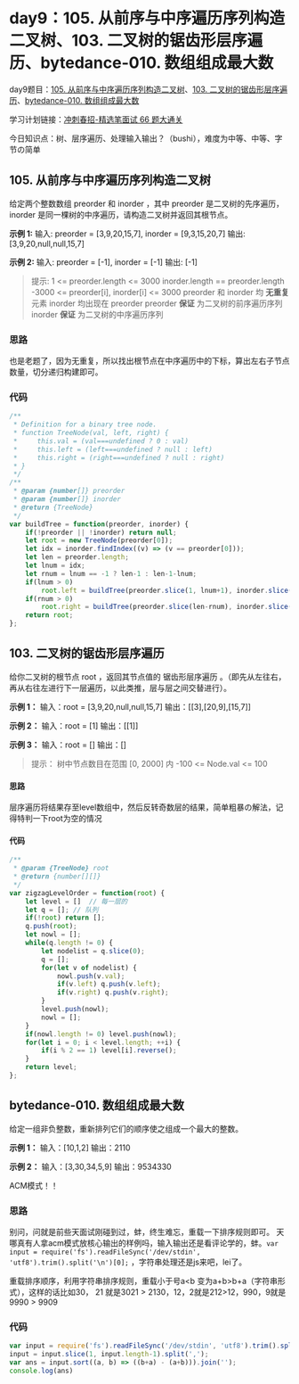 # day9：105. 从前序与中序遍历序列构造二叉树、103. 二叉树的锯齿形层序遍历、bytedance-010. 数组组成最大数

day9题目：[105. 从前序与中序遍历序列构造二叉树](https://leetcode-cn.com/problems/construct-binary-tree-from-preorder-and-inorder-traversal/)、[103. 二叉树的锯齿形层序遍历](https://leetcode-cn.com/problems/binary-tree-zigzag-level-order-traversal/)、[bytedance-010. 数组组成最大数](https://leetcode-cn.com/problems/9nsGSS/)

学习计划链接：[冲刺春招-精选笔面试 66 题大通关](https://leetcode-cn.com/study-plan/bytedancecampus/?progress=dcmyjb3)

今日知识点：树、层序遍历、处理输入输出？（bushi），难度为中等、中等、字节の简单

## 105. 从前序与中序遍历序列构造二叉树

给定两个整数数组 preorder 和 inorder ，其中 preorder 是二叉树的先序遍历， inorder 是同一棵树的中序遍历，请构造二叉树并返回其根节点。

**示例 1:** 输入: preorder = \[3,9,20,15,7], inorder = \[9,3,15,20,7] 输出: \[3,9,20,null,null,15,7]

**示例 2:** 输入: preorder = \[-1], inorder = \[-1] 输出: \[-1]

> 提示: 1 <= preorder.length <= 3000 inorder.length == preorder.length -3000 <= preorder\[i], inorder\[i] <= 3000 preorder 和 inorder 均 **无重复** 元素 inorder 均出现在 preorder preorder **保证** 为二叉树的前序遍历序列 inorder **保证** 为二叉树的中序遍历序列

### 思路

也是老题了，因为无重复，所以找出根节点在中序遍历中的下标，算出左右子节点数量，切分递归构建即可。

### 代码

```javascript
/**
 * Definition for a binary tree node.
 * function TreeNode(val, left, right) {
 *     this.val = (val===undefined ? 0 : val)
 *     this.left = (left===undefined ? null : left)
 *     this.right = (right===undefined ? null : right)
 * }
 */
/**
 * @param {number[]} preorder
 * @param {number[]} inorder
 * @return {TreeNode}
 */
var buildTree = function(preorder, inorder) {
    if(!preorder || !inorder) return null;
    let root = new TreeNode(preorder[0]);
    let idx = inorder.findIndex((v) => (v == preorder[0]));
    let len = preorder.length;
    let lnum = idx;
    let rnum = lnum == -1 ? len-1 : len-1-lnum;
    if(lnum > 0) 
        root.left = buildTree(preorder.slice(1, lnum+1), inorder.slice(0, lnum+1));
    if(rnum > 0) 
        root.right = buildTree(preorder.slice(len-rnum), inorder.slice(len-rnum));
    return root;
};
```

## 103. 二叉树的锯齿形层序遍历

给你二叉树的根节点 root ，返回其节点值的 锯齿形层序遍历 。（即先从左往右，再从右往左进行下一层遍历，以此类推，层与层之间交替进行）。

**示例 1：** 输入：root = \[3,9,20,null,null,15,7] 输出：\[\[3],\[20,9],\[15,7]]

**示例 2：** 输入：root = \[1] 输出：\[\[1]]

**示例 3：** 输入：root = \[] 输出：\[]

> 提示： 树中节点数目在范围 \[0, 2000] 内 -100 <= Node.val <= 100

#### 思路

层序遍历将结果存至level数组中，然后反转奇数层的结果，简单粗暴の解法，记得特判一下root为空的情况

#### 代码

```javascript
/**
 * @param {TreeNode} root
 * @return {number[][]}
 */
var zigzagLevelOrder = function(root) {
    let level = []  // 每一层的
    let q = []; // 队列
    if(!root) return [];
    q.push(root);
    let nowl = [];
    while(q.length != 0) {
        let nodelist = q.slice(0);
        q = [];
        for(let v of nodelist) {
            nowl.push(v.val);
            if(v.left) q.push(v.left);
            if(v.right) q.push(v.right);
        }
        level.push(nowl);
        nowl = [];
    }
    if(nowl.length != 0) level.push(nowl);
    for(let i = 0; i < level.length; ++i) {
        if(i % 2 == 1) level[i].reverse();
    }
    return level;
};
```

## bytedance-010. 数组组成最大数

给定一组非负整数，重新排列它们的顺序使之组成一个最大的整数。

**示例 1：** 输入：\[10,1,2] 输出：2110

**示例 2：** 输入：\[3,30,34,5,9] 输出：9534330

ACM模式！！

### 思路

别问，问就是前些天面试刚碰到过，蚌，终生难忘，重载一下排序规则即可。 天哪真有人拿acm模式放核心输出的样例吗，输入输出还是看评论学的，蚌。`var input = require('fs').readFileSync('/dev/stdin', 'utf8').trim().split('\n')[0];` ，字符串处理还是js来吧，lei了。

重载排序顺序，利用字符串排序规则，重载小于号a\<b 变为a+b>b+a（字符串形式），这样的话比如30， 21 就是3021 > 2130，12，2就是212>12，990，9就是9990 > 9909

### 代码

```javascript
var input = require('fs').readFileSync('/dev/stdin', 'utf8').trim().split('\n')[0];
input = input.slice(1, input.length-1).split(',');
var ans = input.sort((a, b) => ((b+a) - (a+b))).join('');
console.log(ans)
```
